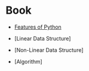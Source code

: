 # Book

- [Features of Python](./features_of_python/)

- [Linear Data Structure]

- [Non-Linear Data Structure]

- [Algorithm]